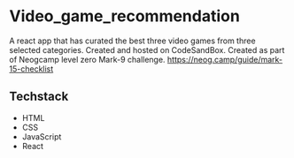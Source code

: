 # Video_game_recommendation

A react app that has curated the best three video games from three selected categories.
Created and hosted on CodeSandBox.
Created as part of Neogcamp level zero Mark-9 challenge. https://neog.camp/guide/mark-15-checklist

## Techstack

- HTML
- CSS
- JavaScript
- React
